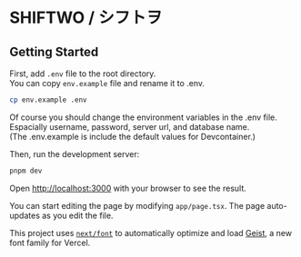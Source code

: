 # SHIFTWO / シフトヲ

## Getting Started

First, add `.env` file to the root directory.  
You can copy `env.example` file and rename it to .env.

```bash
cp env.example .env
```

Of course you should change the environment variables in the .env file.  
Espacially username, password, server url, and database name.  
(The .env.example is include the default values for Devcontainer.)

Then, run the development server:

```bash
pnpm dev
```

Open [http://localhost:3000](http://localhost:3000) with your browser to see the result.

You can start editing the page by modifying `app/page.tsx`. The page auto-updates as you edit the file.

This project uses [`next/font`](https://nextjs.org/docs/app/building-your-application/optimizing/fonts) to automatically optimize and load [Geist](https://vercel.com/font), a new font family for Vercel.
